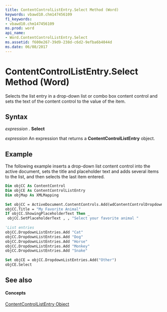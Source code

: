 ```yaml
---
title: ContentControlListEntry.Select Method (Word)
keywords: vbawd10.chm147456109
f1_keywords:
- vbawd10.chm147456109
ms.prod: word
api_name:
- Word.ContentControlListEntry.Select
ms.assetid: f600e267-39d9-238d-c6d2-9efba6b4044d
ms.date: 06/08/2017
---
```



# ContentControlListEntry.Select Method (Word)

Selects the list entry in a drop-down list or combo box content control and sets the text of the content control to the value of the item.


## Syntax

 _expression_ . **Select**

 _expression_ An expression that returns a **ContentControlListEntry** object.


## Example

The following example inserts a drop-down list content control into the active document, sets the title and placeholder text and adds several items to the list, and then selects the last item entered.


```vb
Dim objCC As ContentControl 
Dim objCE As ContentControlListEntry 
Dim objMap As XMLMapping 
 
Set objCC = ActiveDocument.ContentControls.Add(wdContentControlDropdownList) 
objCC.Title = "My Favorite Animal" 
If objCC.ShowingPlaceholderText Then _ 
 objCC.SetPlaceholderText , , "Select your favorite animal " 
 
'List entries 
objCC.DropdownListEntries.Add "Cat" 
objCC.DropdownListEntries.Add "Dog" 
objCC.DropdownListEntries.Add "Horse" 
objCC.DropdownListEntries.Add "Monkey" 
objCC.DropdownListEntries.Add "Snake" 
 
Set objCE = objCC.DropdownListEntries.Add("Other") 
objCE.Select
```


## See also


#### Concepts


[ContentControlListEntry Object](Word.ContentControlListEntry.md)

